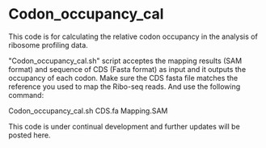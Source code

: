 # Codon_occupancy_cal
This code is for calculating the relative codon occupancy in the analysis of ribosome profiling data. 

"Codon_occupancy_cal.sh" script acceptes the mapping results (SAM format) and sequence of CDS (Fasta format) as input and it outputs the occupancy of each codon. Make sure the CDS fasta file matches the reference you used to map the Ribo-seq reads.  And use the following command: 

Codon_occupancy_cal.sh CDS.fa Mapping.SAM


This code is under continual development and further updates will be posted here. 
